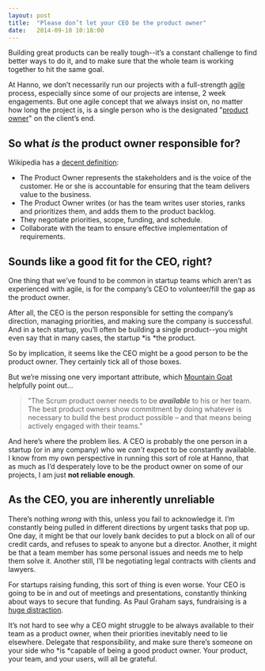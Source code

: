 ```yaml
---
layout: post
title:  "Please don’t let your CEO be the product owner"
date:   2014-09-10 10:18:00
---
```

Building great products can be really tough--it’s a constant challenge to find better ways to do it, and to make sure that the whole team is working together to hit the same goal.

At Hanno, we don’t necessarily run our projects with a full-strength [agile](http://en.wikipedia.org/wiki/Agile_software_development) process, especially since some of our projects are intense, 2 week engagements. But one agile concept that we always insist on, no matter how long the project is, is a single person who is the designated "[product owner](http://www.mountaingoatsoftware.com/agile/scrum/product-owner)" on the client’s end.

## So what _is_ the product owner responsible for?

Wikipedia has a <a href="http://en.wikipedia.org/wiki/Scrum_(software_development)#Product_Owner">decent definition</a>:

* The Product Owner represents the stakeholders and is the voice of the customer. He or she is accountable for ensuring that the team delivers value to the business.
* The Product Owner writes (or has the team writes user stories, ranks and prioritizes them, and adds them to the product backlog.
* They negotiate priorities, scope, funding, and schedule.
* Collaborate with the team  to ensure effective implementation of requirements.

## Sounds like a good fit for the CEO, right?

One thing that we’ve found to be common in startup teams which aren’t as experienced with agile, is for the company’s CEO to volunteer/fill the gap as the product owner.

After all, the CEO is the person responsible for setting the company’s direction, managing priorities, and making sure the company is successful. And in a tech startup, you’ll often be building a single product--you might even say that in many cases, the startup *is *the product. 

So by implication, it seems like the CEO might be a good person to be the product owner. They certainly tick all of those boxes.

But we’re missing one very important attribute, which [Mountain Goat](http://www.mountaingoatsoftware.com/agile/scrum/product-owner) helpfully point out… 

>"The Scrum product owner needs to be ***_available_*** to his or her team. The best product owners show commitment by doing whatever is necessary to build the best product possible – and that means being actively engaged with their teams."

And here’s where the problem lies. A CEO is probably the one person in a startup (or in any company) who we *can’t* expect to be constantly available. I know from my own perspective in running this sort of role at Hanno, that as much as I’d desperately love to be the product owner on some of our projects, I am just **not reliable enough**.

## As the CEO, you are inherently unreliable

There’s nothing *wrong* with this, unless you fail to acknowledge it. I’m constantly being pulled in different directions by urgent tasks that pop up. One day, it might be that our lovely bank decides to put a block on all of our credit cards, and refuses to speak to anyone but a director. Another, it might be that a team member has some personal issues and needs me to help them solve it. Another still, I’ll be negotiating legal contracts with clients and lawyers.

For startups raising funding, this sort of thing is even worse. Your CEO is going to be in and out of meetings and presentations, constantly thinking about ways to secure that funding. As Paul Graham says, fundraising is a [huge distraction](http://paulgraham.com/future.html).

It’s not hard to see why a CEO might struggle to be always available to their team as a product owner, when their priorities inevitably need to lie elsewhere. Delegate that responsibility, and make sure there’s someone on your side who *is *capable of being a good product owner. Your product, your team, and your users, will all be grateful.
